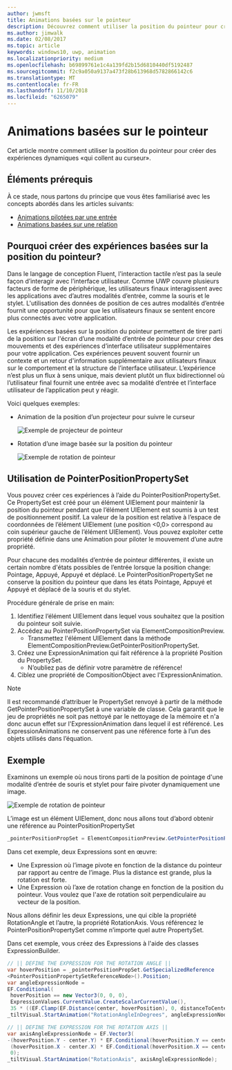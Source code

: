 ```yaml
---
author: jwmsft
title: Animations basées sur le pointeur
description: Découvrez comment utiliser la position du pointeur pour créer des expériences dynamiques «qui collent au curseur».
ms.author: jimwalk
ms.date: 02/08/2017
ms.topic: article
keywords: windows10, uwp, animation
ms.localizationpriority: medium
ms.openlocfilehash: b69899761e1c4a139fd2b15d6810440df5192487
ms.sourcegitcommit: f2c9a050a9137a473f28b613968d5782866142c6
ms.translationtype: MT
ms.contentlocale: fr-FR
ms.lasthandoff: 11/10/2018
ms.locfileid: "6265079"
---
```

# <a name="pointer-based-animations"></a>Animations basées sur le pointeur

Cet article montre comment utiliser la position du pointeur pour créer des expériences dynamiques «qui collent au curseur».

## <a name="prerequisites"></a>Éléments prérequis

À ce stade, nous partons du principe que vous êtes familiarisé avec les concepts abordés dans les articles suivants:

- [Animations pilotées par une entrée](input-driven-animations.md)
- [Animations basées sur une relation](relation-animations.md)

## <a name="why-create-pointer-position-driven-experiences"></a>Pourquoi créer des expériences basées sur la position du pointeur?

Dans le langage de conception Fluent, l'interaction tactile n’est pas la seule façon d’interagir avec l’interface utilisateur. Comme UWP couvre plusieurs facteurs de forme de périphérique, les utilisateurs finaux interagissent avec les applications avec d’autres modalités d’entrée, comme la souris et le stylet. L'utilisation des données de position de ces autres modalités d’entrée fournit une opportunité pour que les utilisateurs finaux se sentent encore plus connectés avec votre application.

Les expériences basées sur la position du pointeur permettent de tirer parti de la position sur l'écran d’une modalité d’entrée de pointeur pour créer des mouvements et des expériences d’interface utilisateur supplémentaires pour votre application. Ces expériences peuvent souvent fournir un contexte et un retour d'information supplémentaire aux utilisateurs finaux sur le comportement et la structure de l’interface utilisateur. L’expérience n’est plus un flux à sens unique, mais devient plutôt un flux bidirectionnel où l’utilisateur final fournit une entrée avec sa modalité d’entrée et l’interface utilisateur de l’application peut y réagir.

Voici quelques exemples:

- Animation de la position d’un projecteur pour suivre le curseur

    ![Exemple de projecteur de pointeur](images/animation/spotlight-reveal.gif)

- Rotation d’une image basée sur la position du pointeur

    ![Exemple de rotation de pointeur](images/animation/pointer-rotate.gif)

## <a name="using-pointerpositionpropertyset"></a>Utilisation de PointerPositionPropertySet

Vous pouvez créer ces expériences à l’aide du PointerPositionPropertySet. Ce PropertySet est créé pour un élément UIElement pour maintenir la position du pointeur pendant que l’élément UIElement est soumis à un test de positionnement positif. La valeur de la position est relative à l’espace de coordonnées de l’élément UIElement (une position <0,0> correspond au coin supérieur gauche de l’élément UIElement). Vous pouvez exploiter cette propriété définie dans une Animation pour piloter le mouvement d’une autre propriété.

Pour chacune des modalités d’entrée de pointeur différentes, il existe un certain nombre d'états possibles de l’entrée lorsque la position change: Pointage, Appuyé, Appuyé et déplacé. Le PointerPositionPropertySet ne conserve la position du pointeur que dans les états Pointage, Appuyé et Appuyé et déplacé de la souris et du stylet.

Procédure générale de prise en main:

1. Identifiez l’élément UIElement dans lequel vous souhaitez que la position du pointeur soit suivie.
1. Accédez au PointerPositionPropertySet via ElementCompositionPreview.
    - Transmettez l'élément UIElement dans la méthode ElementCompositionPreview.GetPointerPositionPropertySet.
1. Créez une ExpressionAnimation qui fait référence à la propriété Position du PropertySet.
    - N’oubliez pas de définir votre paramètre de référence!
1. Ciblez une propriété de CompositionObject avec l'ExpressionAnimation.

> [!NOTE]
> Il est recommandé d’attribuer le PropertySet renvoyé à partir de la méthode GetPointerPositionPropertySet à une variable de classe. Cela garantit que le jeu de propriétés ne soit pas nettoyé par le nettoyage de la mémoire et n'a donc aucun effet sur l'ExpressionAnimation dans lequel il est référencé. Les ExpressionAnimations ne conservent pas une référence forte à l’un des objets utilisés dans l’équation.

## <a name="example"></a>Exemple

Examinons un exemple où nous tirons parti de la position de pointage d'une modalité d’entrée de souris et stylet pour faire pivoter dynamiquement une image.

![Exemple de rotation de pointeur](images/animation/pointer-rotate.gif)

L’image est un élément UIElement, donc nous allons tout d’abord obtenir une référence au PointerPositionPropertySet

```csharp
_pointerPositionPropSet = ElementCompositionPreview.GetPointerPositionPropertySet(UIElement element);
```

Dans cet exemple, deux Expressions sont en œuvre:

- Une Expression où l’image pivote en fonction de la distance du pointeur par rapport au centre de l’image. Plus la distance est grande, plus la rotation est forte.
- Une Expression où l’axe de rotation change en fonction de la position du pointeur. Vous voulez que l'axe de rotation soit perpendiculaire au vecteur de la position.

Nous allons définir les deux Expressions, une qui cible la propriété RotationAngle et l’autre, la propriété RotationAxis. Vous référencez le PointerPositionPropertySet comme n’importe quel autre PropertySet.

Dans cet exemple, vous créez des Expressions à l'aide des classes ExpressionBuilder.

```csharp
// || DEFINE THE EXPRESSION FOR THE ROTATION ANGLE ||
var hoverPosition = _pointerPositionPropSet.GetSpecializedReference
<PointerPositionPropertySetReferenceNode>().Position;
var angleExpressionNode =
EF.Conditional(
 hoverPosition == new Vector3(0, 0, 0),
 ExpressionValues.CurrentValue.CreateScalarCurrentValue(),
 35 * ((EF.Clamp(EF.Distance(center, hoverPosition), 0, distanceToCenter) % distanceToCenter) / distanceToCenter));
_tiltVisual.StartAnimation("RotationAngleInDegrees", angleExpressionNode);

// || DEFINE THE EXPRESSION FOR THE ROTATION AXIS ||
var axisAngleExpressionNode = EF.Vector3(
-(hoverPosition.Y - center.Y) * EF.Conditional(hoverPosition.Y == center.Y, 0, 1),
 (hoverPosition.X - center.X) * EF.Conditional(hoverPosition.X == center.X, 0, 1),
 0);
_tiltVisual.StartAnimation("RotationAxis", axisAngleExpressionNode);
```